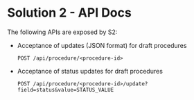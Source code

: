 # Solution 2 - API Docs

The following APIs are exposed by S2: 
- Acceptance of updates (JSON format) for draft procedures
  ```
  POST /api/procedure/<procedure-id>
  ```
- Acceptance of status updates for draft procedures
  ```
  POST /api/procedure/<procedure-id>/update?field=status&value=STATUS_VALUE
  ```
